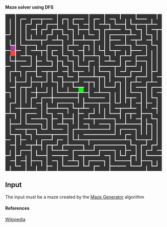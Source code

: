 **Maze solver using DFS**

![](./demo.gif)

## Input
The input must be a maze created by the [Maze Generator](../mazeGenerator) algorithm

#### References
[Wikipedia](https://en.wikipedia.org/wiki/Maze_generation_algorithm#Iterative_implementation)
